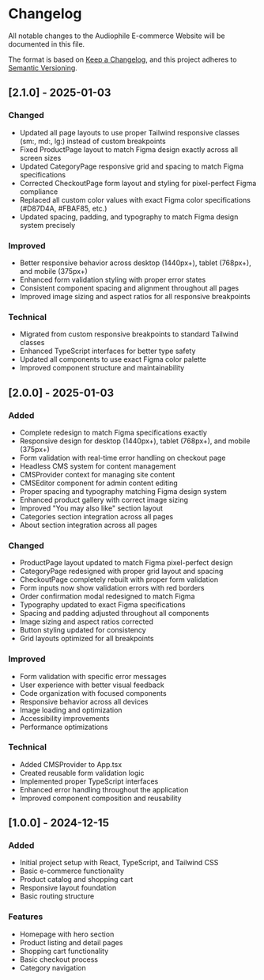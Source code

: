 
# Changelog

All notable changes to the Audiophile E-commerce Website will be documented in this file.

The format is based on [Keep a Changelog](https://keepachangelog.com/en/1.0.0/),
and this project adheres to [Semantic Versioning](https://semver.org/spec/v2.0.0.html).

## [2.1.0] - 2025-01-03

### Changed
- Updated all page layouts to use proper Tailwind responsive classes (sm:, md:, lg:) instead of custom breakpoints
- Fixed ProductPage layout to match Figma design exactly across all screen sizes
- Updated CategoryPage responsive grid and spacing to match Figma specifications
- Corrected CheckoutPage form layout and styling for pixel-perfect Figma compliance
- Replaced all custom color values with exact Figma color specifications (#D87D4A, #FBAF85, etc.)
- Updated spacing, padding, and typography to match Figma design system precisely

### Improved
- Better responsive behavior across desktop (1440px+), tablet (768px+), and mobile (375px+)
- Enhanced form validation styling with proper error states
- Consistent component spacing and alignment throughout all pages
- Improved image sizing and aspect ratios for all responsive breakpoints

### Technical
- Migrated from custom responsive breakpoints to standard Tailwind classes
- Enhanced TypeScript interfaces for better type safety
- Updated all components to use exact Figma color palette
- Improved component structure and maintainability

## [2.0.0] - 2025-01-03

### Added
- Complete redesign to match Figma specifications exactly
- Responsive design for desktop (1440px+), tablet (768px+), and mobile (375px+)
- Form validation with real-time error handling on checkout page
- Headless CMS system for content management
- CMSProvider context for managing site content
- CMSEditor component for admin content editing
- Proper spacing and typography matching Figma design system
- Enhanced product gallery with correct image sizing
- Improved "You may also like" section layout
- Categories section integration across all pages
- About section integration across all pages

### Changed
- ProductPage layout updated to match Figma pixel-perfect design
- CategoryPage redesigned with proper grid layout and spacing
- CheckoutPage completely rebuilt with proper form validation
- Form inputs now show validation errors with red borders
- Order confirmation modal redesigned to match Figma
- Typography updated to exact Figma specifications
- Spacing and padding adjusted throughout all components
- Image sizing and aspect ratios corrected
- Button styling updated for consistency
- Grid layouts optimized for all breakpoints

### Improved
- Form validation with specific error messages
- User experience with better visual feedback
- Code organization with focused components
- Responsive behavior across all devices
- Image loading and optimization
- Accessibility improvements
- Performance optimizations

### Technical
- Added CMSProvider to App.tsx
- Created reusable form validation logic
- Implemented proper TypeScript interfaces
- Enhanced error handling throughout the application
- Improved component composition and reusability

## [1.0.0] - 2024-12-15

### Added
- Initial project setup with React, TypeScript, and Tailwind CSS
- Basic e-commerce functionality
- Product catalog and shopping cart
- Responsive layout foundation
- Basic routing structure

### Features
- Homepage with hero section
- Product listing and detail pages
- Shopping cart functionality
- Basic checkout process
- Category navigation
